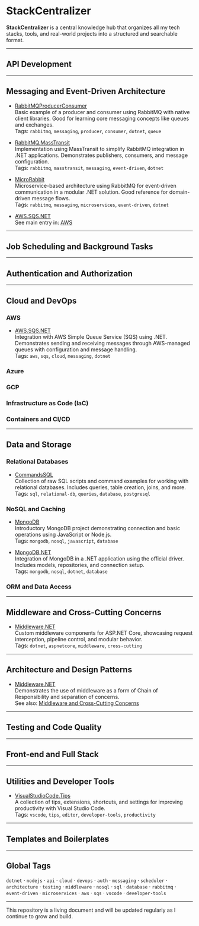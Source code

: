 # StackCentralizer

**StackCentralizer** is a central knowledge hub that organizes all my tech stacks, tools, and real-world projects into a structured and searchable format.

---

## API Development
<!-- REST, GraphQL, gRPC, Gateways -->

---

## Messaging and Event-Driven Architecture

- [RabbitMQProducerConsumer](https://github.com/antonioscript/RabbitMQProducerConsumer)  
  Basic example of a producer and consumer using RabbitMQ with native client libraries. Good for learning core messaging concepts like queues and exchanges.  
  Tags: `rabbitmq`, `messaging`, `producer`, `consumer`, `dotnet`, `queue`

- [RabbitMQ.MassTransit](https://github.com/antonioscript/RabbitMQ.MassTransit)  
  Implementation using MassTransit to simplify RabbitMQ integration in .NET applications. Demonstrates publishers, consumers, and message configuration.  
  Tags: `rabbitmq`, `masstransit`, `messaging`, `event-driven`, `dotnet`

- [MicroRabbit](https://github.com/antonioscript/MicroRabbit)  
  Microservice-based architecture using RabbitMQ for event-driven communication in a modular .NET solution. Good reference for domain-driven message flows.  
  Tags: `rabbitmq`, `messaging`, `microservices`, `event-driven`, `dotnet`

- [AWS.SQS.NET](https://github.com/antonioscript/AWS.SQS.NET)  
  See main entry in: [AWS](#aws)

---

## Job Scheduling and Background Tasks
<!-- Hangfire, Quartz.NET, Cron Jobs, Workers -->

---

## Authentication and Authorization
<!-- JWT, OAuth2, Identity, Role-based access -->

---

## Cloud and DevOps

### AWS

- [AWS.SQS.NET](https://github.com/antonioscript/AWS.SQS.NET)  
  Integration with AWS Simple Queue Service (SQS) using .NET. Demonstrates sending and receiving messages through AWS-managed queues with configuration and message handling.  
  Tags: `aws`, `sqs`, `cloud`, `messaging`, `dotnet`

### Azure
### GCP

### Infrastructure as Code (IaC)
<!-- Terraform, Pulumi -->

### Containers and CI/CD
<!-- Docker, GitHub Actions, Pipelines -->

---

## Data and Storage

### Relational Databases

- [CommandsSQL](https://github.com/antonioscript/CommandsSQL)  
  Collection of raw SQL scripts and command examples for working with relational databases. Includes queries, table creation, joins, and more.  
  Tags: `sql`, `relational-db`, `queries`, `database`, `postgresql`

### NoSQL and Caching

- [MongoDB](https://github.com/antonioscript/MongoDB)  
  Introductory MongoDB project demonstrating connection and basic operations using JavaScript or Node.js.  
  Tags: `mongodb`, `nosql`, `javascript`, `database`

- [MongoDB.NET](https://github.com/antonioscript/MongoDB.NET)  
  Integration of MongoDB in a .NET application using the official driver. Includes models, repositories, and connection setup.  
  Tags: `mongodb`, `nosql`, `dotnet`, `database`

### ORM and Data Access
<!-- EF Core, Dapper -->

---

## Middleware and Cross-Cutting Concerns

- [Middleware.NET](https://github.com/antonioscript/Middleware.NET)  
  Custom middleware components for ASP.NET Core, showcasing request interception, pipeline control, and modular behavior.  
  Tags: `dotnet`, `aspnetcore`, `middleware`, `cross-cutting`

---

## Architecture and Design Patterns

- [Middleware.NET](https://github.com/antonioscript/Middleware.NET)  
  Demonstrates the use of middleware as a form of Chain of Responsibility and separation of concerns.  
  See also: [Middleware and Cross-Cutting Concerns](#middleware-and-cross-cutting-concerns)

---

## Testing and Code Quality
<!-- Unit Tests, Integration Tests, TestContainers -->

---

## Front-end and Full Stack
<!-- React, Blazor, Fullstack Templates -->

---

## Utilities and Developer Tools

- [VisualStudioCode.Tips](https://github.com/antonioscript/VisualStudioCode.Tips)  
  A collection of tips, extensions, shortcuts, and settings for improving productivity with Visual Studio Code.  
  Tags: `vscode`, `tips`, `editor`, `developer-tools`, `productivity`

---

## Templates and Boilerplates
<!-- Starters, Microservice skeletons -->

---

## Global Tags

`dotnet` · `nodejs` · `api` · `cloud` · `devops` · `auth` · `messaging` · `scheduler` · `architecture` · `testing` · `middleware` · `nosql` · `sql` · `database` · `rabbitmq` · `event-driven` · `microservices` · `aws` · `sqs` · `vscode` · `developer-tools`

---

This repository is a living document and will be updated regularly as I continue to grow and build.
